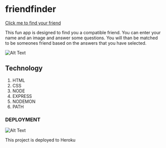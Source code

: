 # friendfinder

[Click me to find your friend](https://rocky-mesa-72825.herokuapp.com/)

This fun app is designed to find you a compatible friend. You can enter your name and an image and answer some questions. You will than be matched to be someones friend based on the answers that you have selected.

![Alt Text](https://media.giphy.com/media/EQCgmS4lwDS8g/giphy.gif)

## Technology 
1. HTML
2. CSS
3. NODE
4. EXPRESS
5. NODEMON
6. PATH

### DEPLOYMENT

![Alt Text](https://img.icons8.com/color/260/heroku.png)

This project is deployed to Heroku
